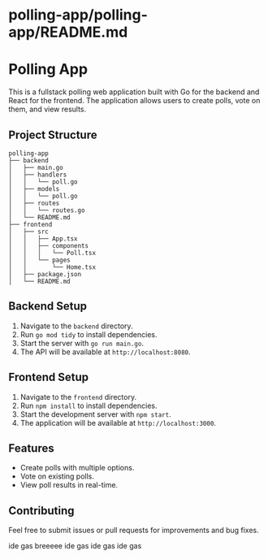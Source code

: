 # polling-app/polling-app/README.md

# Polling App

This is a fullstack polling web application built with Go for the backend and React for the frontend. The application allows users to create polls, vote on them, and view results.

## Project Structure

```
polling-app
├── backend
│   ├── main.go
│   ├── handlers
│   │   └── poll.go
│   ├── models
│   │   └── poll.go
│   ├── routes
│   │   └── routes.go
│   └── README.md
├── frontend
│   ├── src
│   │   ├── App.tsx
│   │   ├── components
│   │   │   └── Poll.tsx
│   │   └── pages
│   │       └── Home.tsx
│   ├── package.json
│   └── README.md
```

## Backend Setup

1. Navigate to the `backend` directory.
2. Run `go mod tidy` to install dependencies.
3. Start the server with `go run main.go`.
4. The API will be available at `http://localhost:8080`.

## Frontend Setup

1. Navigate to the `frontend` directory.
2. Run `npm install` to install dependencies.
3. Start the development server with `npm start`.
4. The application will be available at `http://localhost:3000`.

## Features

- Create polls with multiple options.
- Vote on existing polls.
- View poll results in real-time.

## Contributing

Feel free to submit issues or pull requests for improvements and bug fixes.


ide gas breeeee ide gas ide gas ide gas<!--  -->